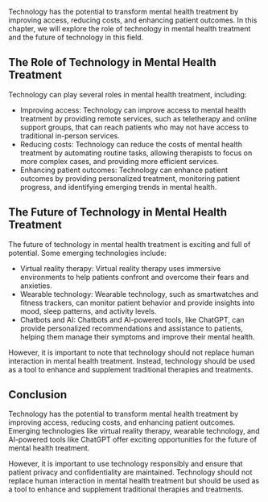 
Technology has the potential to transform mental health treatment by improving access, reducing costs, and enhancing patient outcomes. In this chapter, we will explore the role of technology in mental health treatment and the future of technology in this field.

The Role of Technology in Mental Health Treatment
-------------------------------------------------

Technology can play several roles in mental health treatment, including:

* Improving access: Technology can improve access to mental health treatment by providing remote services, such as teletherapy and online support groups, that can reach patients who may not have access to traditional in-person services.
* Reducing costs: Technology can reduce the costs of mental health treatment by automating routine tasks, allowing therapists to focus on more complex cases, and providing more efficient services.
* Enhancing patient outcomes: Technology can enhance patient outcomes by providing personalized treatment, monitoring patient progress, and identifying emerging trends in mental health.

The Future of Technology in Mental Health Treatment
---------------------------------------------------

The future of technology in mental health treatment is exciting and full of potential. Some emerging technologies include:

* Virtual reality therapy: Virtual reality therapy uses immersive environments to help patients confront and overcome their fears and anxieties.
* Wearable technology: Wearable technology, such as smartwatches and fitness trackers, can monitor patient behavior and provide insights into mood, sleep patterns, and activity levels.
* Chatbots and AI: Chatbots and AI-powered tools, like ChatGPT, can provide personalized recommendations and assistance to patients, helping them manage their symptoms and improve their mental health.

However, it is important to note that technology should not replace human interaction in mental health treatment. Instead, technology should be used as a tool to enhance and supplement traditional therapies and treatments.

Conclusion
----------

Technology has the potential to transform mental health treatment by improving access, reducing costs, and enhancing patient outcomes. Emerging technologies like virtual reality therapy, wearable technology, and AI-powered tools like ChatGPT offer exciting opportunities for the future of mental health treatment.

However, it is important to use technology responsibly and ensure that patient privacy and confidentiality are maintained. Technology should not replace human interaction in mental health treatment but should be used as a tool to enhance and supplement traditional therapies and treatments.
